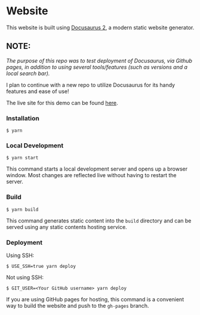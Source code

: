 # Website

This website is built using [Docusaurus 2](https://docusaurus.io/), a modern static website generator.

## NOTE: 
*The purpose of this repo was to test deployment of Docusaurus, via Github pages, in addition to using several tools/features (such as versions and a local search bar).*

I plan to continue with a new repo to utilize Docusaurus for its handy features and ease of use!

The live site for this demo can be found [here](https://etam1234.github.io/Docusaurus-Test/).

### Installation

```
$ yarn
```

### Local Development

```
$ yarn start
```

This command starts a local development server and opens up a browser window. Most changes are reflected live without having to restart the server.

### Build

```
$ yarn build
```

This command generates static content into the `build` directory and can be served using any static contents hosting service.

### Deployment

Using SSH:

```
$ USE_SSH=true yarn deploy
```

Not using SSH:

```
$ GIT_USER=<Your GitHub username> yarn deploy
```

If you are using GitHub pages for hosting, this command is a convenient way to build the website and push to the `gh-pages` branch.
